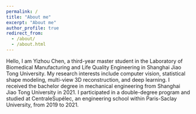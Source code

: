 ```yaml
---
permalink: /
title: "About me"
excerpt: "About me"
author_profile: true
redirect_from: 
  - /about/
  - /about.html
---
```


Hello, I am Yizhou Chen, a third-year master student in the Laboratory of Biomedical Manufacturing and Life Quality Engineering in Shanghai Jiao Tong University. My research interests include computer vision, statistical shape modeling, multi-view 3D reconstruction, and deep learning. I received the bachelor degree in mechanical engineering from Shanghai Jiao Tong University in 2021. I participated in a double-degree program and studied at CentraleSupélec, an engineering school within Paris-Saclay University, from 2019 to 2021.